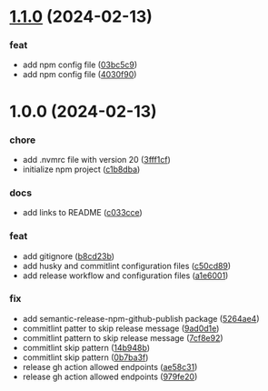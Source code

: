 # [1.1.0](https://github.com/inigomarquinez/howto-semantic-release/compare/v1.0.0...v1.1.0) (2024-02-13)


### feat

* add npm config file ([03bc5c9](https://github.com/inigomarquinez/howto-semantic-release/commit/03bc5c9916e3d06c5fcd62d22bc11f66d88fba38))
* add npm config file ([4030f90](https://github.com/inigomarquinez/howto-semantic-release/commit/4030f906369b1ddbab8177df69e81b305505e2bc))

# 1.0.0 (2024-02-13)


### chore

* add .nvmrc file with version 20 ([3fff1cf](https://github.com/inigomarquinez/howto-semantic-release/commit/3fff1cfb8dc98c6d5331fb26cafadbbf1366846f))
* initialize npm project ([c1b8dba](https://github.com/inigomarquinez/howto-semantic-release/commit/c1b8dba6da6fb159570e7dd3f5190c10d8804525))


### docs

* add links to README ([c033cce](https://github.com/inigomarquinez/howto-semantic-release/commit/c033ccee54bc8e5116e6a1969aaeffab6a945451))


### feat

* add gitignore ([b8cd23b](https://github.com/inigomarquinez/howto-semantic-release/commit/b8cd23bacfe1f67f9e15c1c25bdf455bbb4eae15))
* add husky and commitlint configuration files ([c50cd89](https://github.com/inigomarquinez/howto-semantic-release/commit/c50cd89258463005f2bf285fbfd20ca390dc6fee))
* add release workflow and configuration files ([a1e6001](https://github.com/inigomarquinez/howto-semantic-release/commit/a1e6001daa8f3d0e5d1650c65d482935134e14bf))


### fix

* add semantic-release-npm-github-publish package ([5264ae4](https://github.com/inigomarquinez/howto-semantic-release/commit/5264ae4239706efaced44bfe2397774be8836da0))
* commitlint patter to skip release message ([9ad0d1e](https://github.com/inigomarquinez/howto-semantic-release/commit/9ad0d1efc05d72e113eb7c99769c4cb0afd56143))
* commitlint pattern to skip release message ([7cf8e92](https://github.com/inigomarquinez/howto-semantic-release/commit/7cf8e926a37d8418e1b7e75c6c79fd3cc448a1d0))
* commitlint skip pattern ([14b948b](https://github.com/inigomarquinez/howto-semantic-release/commit/14b948bef8f1e9b7d062e71cb717a2f1977944be))
* commitlint skip pattern ([0b7ba3f](https://github.com/inigomarquinez/howto-semantic-release/commit/0b7ba3f86626c09e2e2b12669b2aef3984104478))
* release gh action allowed endpoints ([ae58c31](https://github.com/inigomarquinez/howto-semantic-release/commit/ae58c310f23381e3e89215afa15b6648d17d0d6a))
* release gh action allowed endpoints ([979fe20](https://github.com/inigomarquinez/howto-semantic-release/commit/979fe20023c350ef73a987ddd17fb0268172da69))
